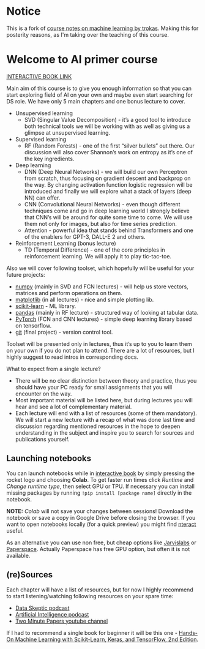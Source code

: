 # Notice

This is a fork of [course notes on machine learning by trokas](https://github.com/trokas/ai_primer). Making this for posterity reasons, as I'm taking over the teaching of this course.

# Welcome to AI primer course

[INTERACTIVE BOOK LINK](https://trokas.github.io/ai_primer/README.html)

Main aim of this course is to give you enough information so that you can start exploring field of AI on your own and maybe even start searching for DS role.
We have only 5 main chapters and one bonus lecture to cover.

- Unsupervised learning
    - SVD (Singular Value Decomposition) - it’s a good tool to introduce both technical tools we will be working with as well as giving us a glimpse at unsupervised learning.
- Supervised learning
    - RF (Random Forests) - one of the first “silver bullets” out there. Our discussion will also cover Shannon’s work on entropy as it’s one of the key ingredients.
- Deep learning
    - DNN (Deep Neural Networks) - we will build our own Perceptron from scratch, thus focusing on gradient descent and backprop on the way. By changing activation function logistic regression will be introduced and finally we will explore what a stack of layers (deep NN) can offer.
    - CNN (Convolutional Neural Networks) - even though different techniques come and go in deep learning world I strongly believe that CNN’s will be around for quite some time to come. We will use them not only for images, but also for time series prediction.
    - Attention - powerful idea that stands behind Transformers and one of the enablers for GPT-3, DALL-E 2 and others.
- Reinforcement Learning (bonus lecture)
    - TD (Temporal Difference) - one of the core principles in reinforcement learning. We will apply it to play tic-tac-toe.

Also we will cover following toolset, which hopefully will be useful for your future projects:

- [numpy](https://numpy.org/doc/stable/user/quickstart.html) (mainly in SVD and FCN lectures) - will help us store vectors, matrices and perform operations on them.
- [matplotlib](https://matplotlib.org/tutorials/introductory/pyplot.html) (in all lectures) - nice and simple plotting lib.
- [scikit-learn](https://scikit-learn.org/stable/tutorial/basic/tutorial.html) - ML library.
- [pandas](https://pandas.pydata.org/pandas-docs/stable/user_guide/10min.html) (mainly in RF lecture) - structured way of looking at tabular data.
- [PyTorch](https://pytorch.org/) (FCN and CNN lectures) - simple deep learning library based on tensorflow.
- [git](https://rogerdudler.github.io/git-guide/) (final project) - version control tool.

Toolset will be presented only in lectures, thus it’s up to you to learn them on your own if you do not plan to attend. There are a lot of resources, but I highly suggest to read intros in corresponding docs.

What to expect from a single lecture?

- There will be no clear distinction between theory and practice, thus you should have your PC ready for small assignments that you will encounter on the way.
- Most important material will be listed here, but during lectures you will hear and see a lot of complementary material.
- Each lecture will end with a list of resources (some of them mandatory). We will start a new lecture with a recap of what was done last time and discussion regarding mentioned resources in the hope to deepen understanding in the subject and inspire you to search for sources and publications yourself.

## Launching notebooks

You can launch notebooks while in [interactive book](https://trokas.github.io/ai_primer/README.html) by simply pressing the rocket logo and choosing **Colab**. To get faster run times click *Runtime* and *Change runtime type*, then select GPU or TPU. If necessary you can install missing packages by running `!pip install [package name]` directly in the notebook.

**NOTE:** *Colab* will not save your changes between sessions! Download the notebook or save a copy in Google Drive before closing the browser. If you want to open notebooks locally (for a quick preview) you might find [nteract](https://nteract.io/) useful.

As an alternative you can use non free, but cheap options like [Jarvislabs](https://jarvislabs.ai/) or [Paperspace](https://www.paperspace.com/). Actually Paperspace has free GPU option, but often it is not available.

## (re)Sources

Each chapter will have a list of resources, but for now I highly recommend to start listening/watching following resources on your spare time:
- [Data Skeptic podcast](https://dataskeptic.com/podcasts/ai)
- [Artificial Intelligence podcast](https://lexfridman.com/ai/)
- [Two Minute Papers youtube channel](https://www.youtube.com/user/keeroyz)

If I had to recommend a single book for beginner it will be this one - [Hands-On Machine Learning with Scikit-Learn, Keras, and TensorFlow, 2nd Edition](https://www.oreilly.com/library/view/hands-on-machine-learning/9781492032632/).


